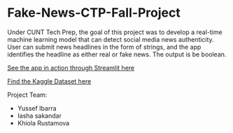 # Fake-News-CTP-Fall-Project

Under CUNT Tech Prep, the goal of this project was to develop a real-time machine learning model that can detect social media news authenticity. User can submit news headlines in the form of strings, and the app identifies the headline as either real or fake news. The output is be boolean.   

[See the app in action through Streamlit here]([https://yi75-fake-news-identifier-ctp-fake-real-m3gnc4.streamlit.app]](https://yi75-fake-news-identifier-ctp-fake-real-m3gnc4.streamlit.app/))

[Find the Kaggle Dataset here](https://www.kaggle.com/datasets/hassanamin/textdb3)

Project Team:
  * Yussef Ibarra
  * Iasha sakandar
  * Khiola Rustamova


